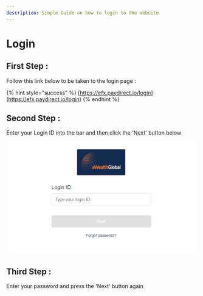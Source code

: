 ```yaml
---
description: Simple Guide on how to login to the website
---
```


# Login

## First Step : 

Follow this link below to be taken to the login page : 

{% hint style="success" %}
[https://efx.paydirect.io/login](https://efx.paydirect.io/login)
{% endhint %}

## Second Step : 

Enter your Login ID into the bar and then click the 'Next' button below

![](../.gitbook/assets/image.png)

## Third Step : 

Enter your password and press the 'Next' button again

